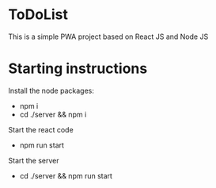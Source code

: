 # ToDoList
This is a simple PWA project based on React JS and Node JS

# Starting instructions
Install the node packages:
* npm i
* cd ./server && npm i

Start the react code
* npm run start

Start the server
* cd ./server && npm run start
